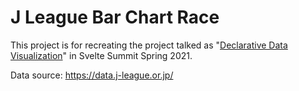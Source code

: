 # J League Bar Chart Race

This project is for recreating the project talked as "[Declarative Data Visualization](https://www.youtube.com/watch?v=fnr9XWvjJHw&t=6369s)" in Svelte Summit Spring 2021.

Data source: <https://data.j-league.or.jp/>
